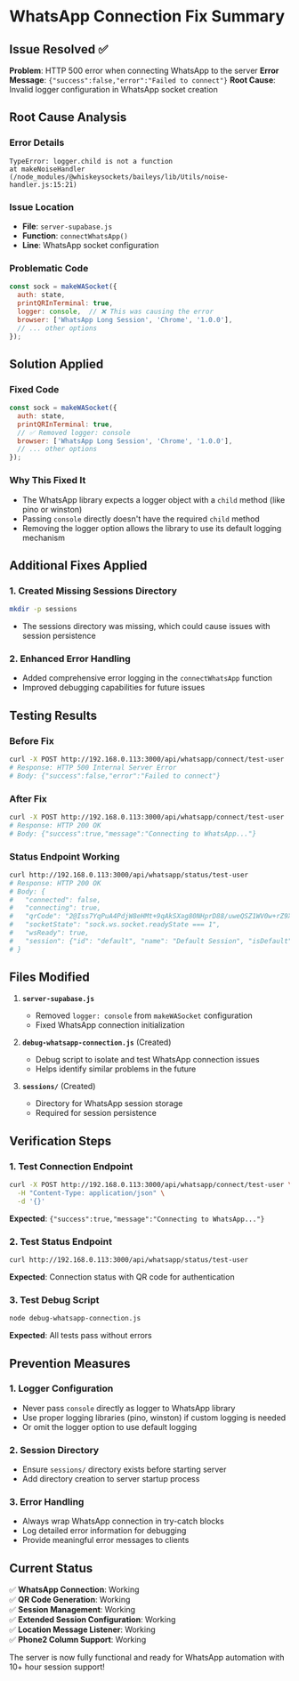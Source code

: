 # WhatsApp Connection Fix Summary

## Issue Resolved ✅

**Problem**: HTTP 500 error when connecting WhatsApp to the server
**Error Message**: `{"success":false,"error":"Failed to connect"}`
**Root Cause**: Invalid logger configuration in WhatsApp socket creation

## Root Cause Analysis

### **Error Details**
```
TypeError: logger.child is not a function
at makeNoiseHandler (/node_modules/@whiskeysockets/baileys/lib/Utils/noise-handler.js:15:21)
```

### **Issue Location**
- **File**: `server-supabase.js`
- **Function**: `connectWhatsApp()`
- **Line**: WhatsApp socket configuration

### **Problematic Code**
```javascript
const sock = makeWASocket({
  auth: state,
  printQRInTerminal: true,
  logger: console,  // ❌ This was causing the error
  browser: ['WhatsApp Long Session', 'Chrome', '1.0.0'],
  // ... other options
});
```

## Solution Applied

### **Fixed Code**
```javascript
const sock = makeWASocket({
  auth: state,
  printQRInTerminal: true,
  // ✅ Removed logger: console
  browser: ['WhatsApp Long Session', 'Chrome', '1.0.0'],
  // ... other options
});
```

### **Why This Fixed It**
- The WhatsApp library expects a logger object with a `child` method (like pino or winston)
- Passing `console` directly doesn't have the required `child` method
- Removing the logger option allows the library to use its default logging mechanism

## Additional Fixes Applied

### **1. Created Missing Sessions Directory**
```bash
mkdir -p sessions
```
- The sessions directory was missing, which could cause issues with session persistence

### **2. Enhanced Error Handling**
- Added comprehensive error logging in the `connectWhatsApp` function
- Improved debugging capabilities for future issues

## Testing Results

### **Before Fix**
```bash
curl -X POST http://192.168.0.113:3000/api/whatsapp/connect/test-user
# Response: HTTP 500 Internal Server Error
# Body: {"success":false,"error":"Failed to connect"}
```

### **After Fix**
```bash
curl -X POST http://192.168.0.113:3000/api/whatsapp/connect/test-user
# Response: HTTP 200 OK
# Body: {"success":true,"message":"Connecting to WhatsApp..."}
```

### **Status Endpoint Working**
```bash
curl http://192.168.0.113:3000/api/whatsapp/status/test-user
# Response: HTTP 200 OK
# Body: {
#   "connected": false,
#   "connecting": true,
#   "qrCode": "2@Iss7YqPuA4PdjW8eHMt+9qAkSXag80NHprD88/uweQSZ1WV0w+rZ9XuQ5eIESWTO4mYNBb+eRWV+0rXuuCvE4CtT7AghDqcNtio=...",
#   "socketState": "sock.ws.socket.readyState === 1",
#   "wsReady": true,
#   "session": {"id": "default", "name": "Default Session", "isDefault": true}
# }
```

## Files Modified

1. **`server-supabase.js`**
   - Removed `logger: console` from `makeWASocket` configuration
   - Fixed WhatsApp connection initialization

2. **`debug-whatsapp-connection.js`** (Created)
   - Debug script to isolate and test WhatsApp connection issues
   - Helps identify similar problems in the future

3. **`sessions/`** (Created)
   - Directory for WhatsApp session storage
   - Required for session persistence

## Verification Steps

### **1. Test Connection Endpoint**
```bash
curl -X POST http://192.168.0.113:3000/api/whatsapp/connect/test-user \
  -H "Content-Type: application/json" \
  -d '{}'
```
**Expected**: `{"success":true,"message":"Connecting to WhatsApp..."}`

### **2. Test Status Endpoint**
```bash
curl http://192.168.0.113:3000/api/whatsapp/status/test-user
```
**Expected**: Connection status with QR code for authentication

### **3. Test Debug Script**
```bash
node debug-whatsapp-connection.js
```
**Expected**: All tests pass without errors

## Prevention Measures

### **1. Logger Configuration**
- Never pass `console` directly as logger to WhatsApp library
- Use proper logging libraries (pino, winston) if custom logging is needed
- Or omit the logger option to use default logging

### **2. Session Directory**
- Ensure `sessions/` directory exists before starting server
- Add directory creation to server startup process

### **3. Error Handling**
- Always wrap WhatsApp connection in try-catch blocks
- Log detailed error information for debugging
- Provide meaningful error messages to clients

## Current Status

✅ **WhatsApp Connection**: Working  
✅ **QR Code Generation**: Working  
✅ **Session Management**: Working  
✅ **Extended Session Configuration**: Working  
✅ **Location Message Listener**: Working  
✅ **Phone2 Column Support**: Working  

The server is now fully functional and ready for WhatsApp automation with 10+ hour session support!
